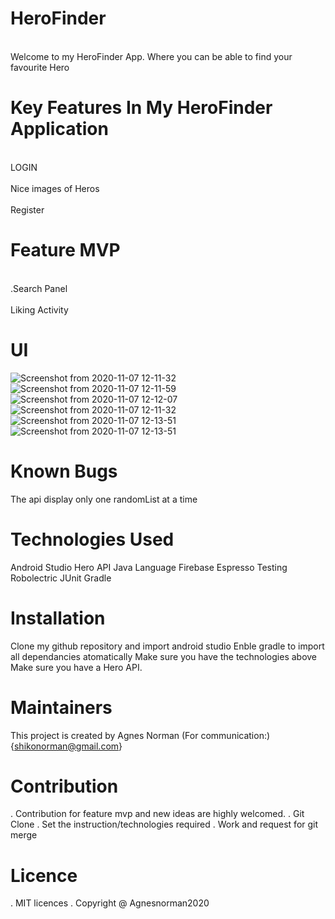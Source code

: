# HeroFinder
<br>Welcome to my HeroFinder App. Where you can be able to find your favourite Hero<br>

# Key Features In My HeroFinder Application
<br>LOGIN <br>
<br> Nice images of Heros <br>
<br> Register <br>

# Feature MVP
<br> .Search Panel <br>
<br> Liking Activity <br>

# UI
![Screenshot from 2020-11-07 12-11-32](https://user-images.githubusercontent.com/63198747/98437481-75c63d80-20f3-11eb-9ebc-49723cb04b1f.png)
![Screenshot from 2020-11-07 12-11-59](https://user-images.githubusercontent.com/63198747/98437485-82e32c80-20f3-11eb-894f-26454a95fe37.png)
![Screenshot from 2020-11-07 12-12-07](https://user-images.githubusercontent.com/63198747/98437490-9098b200-20f3-11eb-8556-a7d34dab98c3.png)
![Screenshot from 2020-11-07 12-11-32](https://user-images.githubusercontent.com/63198747/98437500-9f7f6480-20f3-11eb-86da-ccb7b9f7e721.png)
![Screenshot from 2020-11-07 12-13-51](https://user-images.githubusercontent.com/63198747/98437506-aefead80-20f3-11eb-9af8-68384f8318c1.png)
![Screenshot from 2020-11-07 12-13-51](https://user-images.githubusercontent.com/63198747/98437513-c3db4100-20f3-11eb-9968-d7de460d4b01.png)




# Known Bugs
The api display only one randomList at a time

# Technologies Used
Android Studio
Hero API
Java Language
Firebase
Espresso Testing
Robolectric 
JUnit
Gradle

# Installation
Clone my github repository and import android studio
Enble gradle to import all dependancies atomatically
Make sure you have the technologies above
Make sure you have a Hero API.

# Maintainers
This project is created by Agnes Norman
(For communication:){shikonorman@gmail.com}


# Contribution
. Contribution for feature mvp and new ideas are highly welcomed.
. Git Clone
. Set the instruction/technologies required
. Work and request for git merge

# Licence
. MIT licences
. Copyright @ Agnesnorman2020
